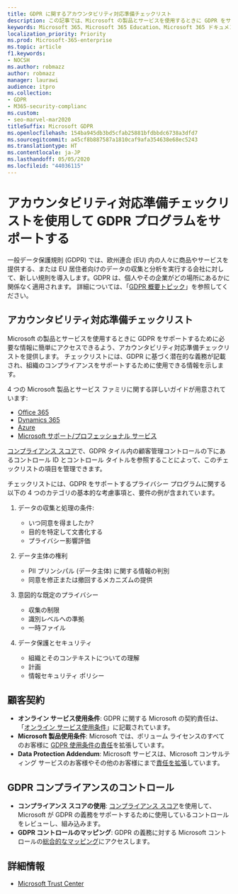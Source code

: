```yaml
---
title: GDPR に関するアカウンタビリティ対応準備チェックリスト
description: この記事では、Microsoft の製品とサービスを使用するときに GDPR をサポートするために必要な情報にアクセスできるよう、アカウンタビリティ対応準備チェックリストについて説明します。
keywords: Microsoft 365、Microsoft 365 Education、Microsoft 365 ドキュメント、GDPR
localization_priority: Priority
ms.prod: Microsoft-365-enterprise
ms.topic: article
f1.keywords:
- NOCSH
ms.author: robmazz
author: robmazz
manager: laurawi
audience: itpro
ms.collection:
- GDPR
- M365-security-complianc
ms.custom:
- seo-marvel-mar2020
titleSuffix: Microsoft GDPR
ms.openlocfilehash: 154ba945db3bd5cfab25881bfdbbdc6738a3dfd7
ms.sourcegitcommit: a45cf8b887587a1810caf9afa354638e68ec5243
ms.translationtype: HT
ms.contentlocale: ja-JP
ms.lasthandoff: 05/05/2020
ms.locfileid: "44036115"
---
```

# <a name="support-your-gdpr-program-with-accountability-readiness-checklists"></a>アカウンタビリティ対応準備チェックリストを使用して GDPR プログラムをサポートする

一般データ保護規則 (GDPR) では、欧州連合 (EU) 内の人々に商品やサービスを提供する、または EU 居住者向けのデータの収集と分析を実行する会社に対して、新しい規則を導入します。GDPR は、個人やその企業がどの場所にあるかに関係なく適用されます。 詳細については、「[GDPR 概要トピック](gdpr.md)」を参照してください。

## <a name="accountability-readiness-checklists"></a>アカウンタビリティ対応準備チェックリスト

Microsoft の製品とサービスを使用するときに GDPR をサポートするために必要な情報に簡単にアクセスできるよう、アカウンタビリティ対応準備チェックリストを提供します。 チェックリストには、GDPR に基づく潜在的な義務が記載され、組織のコンプライアンスをサポートするために使用できる情報を示します。

4 つの Microsoft 製品とサービス ファミリに関する詳しいガイドが用意されています:

- [Office 365](gdpr-arc-Office365.md)
- [Dynamics 365](gdpr-arc-Dynamics365.md)
- [Azure](gdpr-arc-Azure.md)
- [Microsoft サポート/プロフェッショナル サービス](gdpr-arc-prof-services.md)

[コンプライアンス スコア](compliance-score.md)で、GDPR タイル内の顧客管理コントロールの下にあるコントロール ID とコントロール タイトルを参照することによって、このチェックリストの項目を管理できます。

チェックリストには、GDPR をサポートするプライバシー プログラムに関する以下の 4 つのカテゴリの基本的な考慮事項と、要件の例が含まれています。

1. データの収集と処理の条件:

    - いつ同意を得ましたか?  
    - 目的を特定して文書化する  
    - プライバシー影響評価

2. データ主体の権利  

    - PII プリンシパル (データ主体) に関する情報の判別  
    - 同意を修正または撤回するメカニズムの提供

3. 意図的な既定のプライバシー  

    - 収集の制限  
    - 識別レベルへの準拠  
    - 一時ファイル

4. データ保護とセキュリティ  

    - 組織とそのコンテキストについての理解  
    - 計画  
    - 情報セキュリティ ポリシー

## <a name="customer-agreements"></a>顧客契約

- **オンライン サービス使用条件**: GDPR に関する Microsoft の契約責任は、「[オンライン サービス使用条件](https://go.microsoft.com/fwlink/p/?linkid=2052208)」に記載されています。
- **Microsoft 製品使用条件**: Microsoft では、ボリューム ライセンスのすべてのお客様に [GDPR 使用条件の責任](https://go.microsoft.com/fwlink/p/?linkid=2052213)を拡張しています。
- **Data Protection Addendum**: Microsoft サービスは、Microsoft コンサルティング サービスのお客様やその他のお客様にまで[責任を拡張](https://go.microsoft.com/fwlink/p/?linkid=2052215)しています。

## <a name="gdpr-compliance-controls"></a>GDPR コンプライアンスのコントロール

- **コンプライアンス スコアの使用**: [コンプライアンス スコア](compliance-score.md)を使用して、Microsoft が GDPR の義務をサポートするために使用しているコントロールをレビューし、組み込みます。
- **GDPR コントロールのマッピング**: GDPR の義務に対する Microsoft コントロールの[総合的なマッピング](https://go.microsoft.com/fwlink/p/?linkid=2052220)にアクセスします。

## <a name="learn-more"></a>詳細情報

- [Microsoft Trust Center](https://www.microsoft.com/trust-center/privacy/gdpr-overview)
